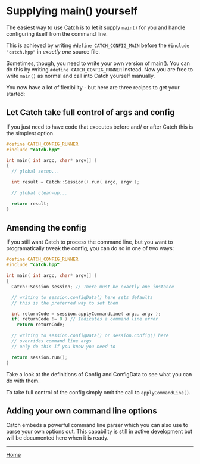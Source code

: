 # Supplying main() yourself

The easiest way to use Catch is to let it supply ```main()``` for you and handle configuring itself from the command line.

This is achieved by writing ```#define CATCH_CONFIG_MAIN``` before the ```#include "catch.hpp"``` in *exactly one* source file.

Sometimes, though, you need to write your own version of main(). You can do this by writing ```#define CATCH_CONFIG_RUNNER``` instead. Now you are free to write ```main()``` as normal and call into Catch yourself manually.

You now have a lot of flexibility - but here are three recipes to get your started:

## Let Catch take full control of args and config

If you just need to have code that executes before and/ or after Catch this is the simplest option.

```c++
#define CATCH_CONFIG_RUNNER
#include "catch.hpp"

int main( int argc, char* argv[] )
{
  // global setup...

  int result = Catch::Session().run( argc, argv );

  // global clean-up...

  return result;
}
```

## Amending the config

If you still want Catch to process the command line, but you want to programatically tweak the config, you can do so in one of two ways:

```c++
#define CATCH_CONFIG_RUNNER
#include "catch.hpp"

int main( int argc, char* argv[] )
{
  Catch::Session session; // There must be exactly one instance

  // writing to session.configData() here sets defaults
  // this is the preferred way to set them

  int returnCode = session.applyCommandLine( argc, argv );
  if( returnCode != 0 ) // Indicates a command line error
  	return returnCode;

  // writing to session.configData() or session.Config() here 
  // overrides command line args
  // only do this if you know you need to

  return session.run();
}
```

Take a look at the definitions of Config and ConfigData to see what you can do with them.

To take full control of the config simply omit the call to ```applyCommandLine()```.

## Adding your own command line options

Catch embeds a powerful command line parser which you can also use to parse your own options out. This capability is still in active development but will be documented here when it is ready.

---

[Home](Readme.md)

